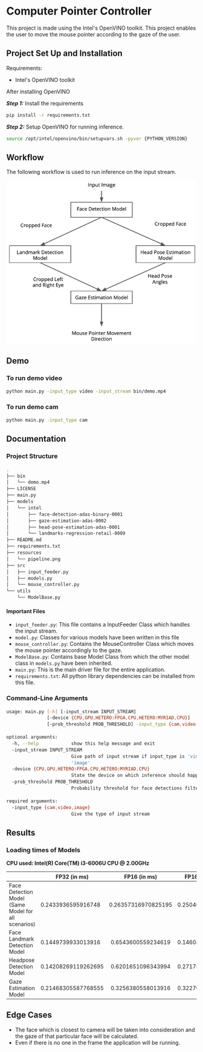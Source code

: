 # Computer Pointer Controller

This project is made using the Intel's OpenVINO toolkit. This project enables the user to move the mouse pointer according to the gaze of the user.

## Project Set Up and Installation

Requirements:
* Intel's OpenVINO toolkit

After installing OpenVINO 

***Step 1:*** Install the requirements

```bash
pip install -r requirements.txt
```

***Step 2:*** Setup OpenVINO for running inference.

```bash
source /opt/intel/openvino/bin/setupvars.sh -pyver {PYTHON_VERSION}
```

## Workflow

The following workflow is used to run inference on the input stream.

![](resources/pipeline.png)

## Demo

### To run demo video

```bash
python main.py -input_type video -input_stream bin/demo.mp4 
```

### To run demo cam

```bash
python main.py -input_type cam
```

## Documentation

### Project Structure

```bash
.
├── bin
│   └── demo.mp4
├── LICENSE
├── main.py
├── models
│   └── intel
│       ├── face-detection-adas-binary-0001
│       ├── gaze-estimation-adas-0002
│       ├── head-pose-estimation-adas-0001
│       └── landmarks-regression-retail-0009
├── README.md
├── requirements.txt
├── resources
│   └── pipeline.png
├── src
│   ├── input_feeder.py
│   ├── models.py
│   └── mouse_controller.py
└── utils
    └── ModelBase.py
```

#### Important Files

* `input_feeder.py`: This file contains a InputFeeder Class which handles the input stream.
* `model.py`: Classes for various models have been written in this file
* `mouse_controller.py`: Contains the MouseController Class which moves the mouse pointer accordingly to the gaze.
* `ModelBase.py`: Contains base Model Class from which the other model class in `models.py` have been inherited.
* `main.py`: This is the main driver file for the entire application.
* `requirements.txt`: All python library dependencies can be installed from this file.

### Command-Line Arguments

```bash
usage: main.py [-h] [-input_stream INPUT_STREAM]
               [-device {CPU,GPU,HETERO:FPGA,CPU,HETERO:MYRIAD,CPU}]
               [-prob_threshold PROB_THRESHOLD] -input_type {cam,video,image}

optional arguments:
  -h, --help            show this help message and exit
  -input_stream INPUT_STREAM
                        Give path of input stream if input_type is 'video' or
                        'image'
  -device {CPU,GPU,HETERO:FPGA,CPU,HETERO:MYRIAD,CPU}
                        State the device on which inference should happen
  -prob_threshold PROB_THRESHOLD
                        Probability threshold for face detections filtering

required arguments:
  -input_type {cam,video,image}
                        Give the type of input stream
```

## Results

### Loading times of Models

**CPU used: Intel(R) Core(TM) i3-6006U CPU @ 2.00GHz**

|                                                     | FP32 (in ms)        |     FP16 (in ms)    | FP16-INT8 (in ms)   |
|-----------------------------------------------------|---------------------|:-------------------:|---------------------|
| Face Detection Model (Same Model for all scenarios) | 0.2433936595916748  | 0.26357316970825195 | 0.2504093647003174  |
| Face Landmark Detection Model                       | 0.1449739933013916  | 0.6543600559234619  | 0.14608454704284668 |
| Headpose Detection Model                            | 0.14208269119262695 | 0.6201651096343994  | 0.271759033203125   |
| Gaze Estimation Model                               | 0.21468305587768555 | 0.3256380558013916  | 0.3227040767669678  |

## Edge Cases

* The face which is closest to camera will be taken into consideration and the gaze of that particular face will be calculated.
* Even if there is no one in the frame the application will be running.